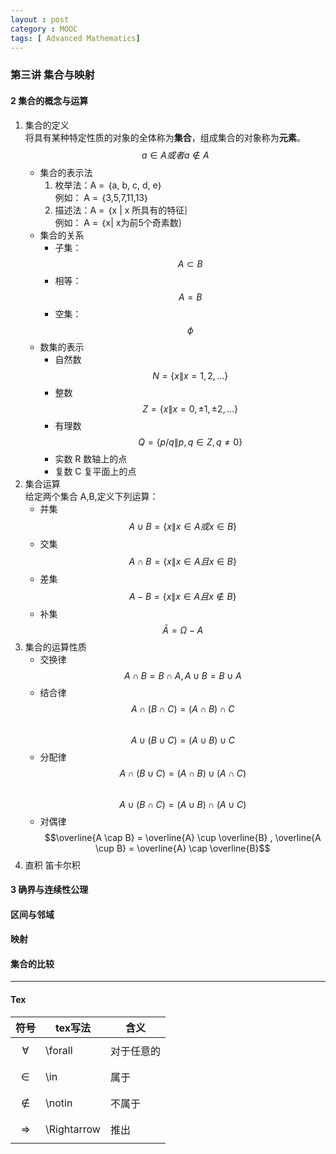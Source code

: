 ```yaml
---
layout : post
category : MOOC
tags: [ Advanced Mathematics]
---
```


### 第三讲 集合与映射  

#### 2 集合的概念与运算  

1.  集合的定义  
将具有某种特定性质的对象的全体称为**集合**，组成集合的对象称为**元素**。  $$a \in A 或者 a \notin A $$  
	*  集合的表示法  
		1. 枚举法：A = ｛a, b, c, d, e｝  
例如： A = ｛3,5,7,11,13｝  
		2. 描述法：A = ｛x \| x 所具有的特征｝  
例如： A = ｛x| x为前5个奇素数｝   
	*  集合的关系    
		* 子集：$$A \subset B$$   
		* 相等：$$A = B$$  
		* 空集： $$\phi$$  
	* 数集的表示  
		* 自然数 $$N = \{x \| x = 1,2,...\}$$  
		* 整数 $$Z = \{x \| x = 0, ±1, ±2,...\}$$  
		* 有理数 $$Q = \{p/q \| p,q \in Z, q \neq 0  \}$$
		* 实数 R 数轴上的点
		* 复数 C 复平面上的点  
2. 	集合运算  
给定两个集合 A,B,定义下列运算：
	* 并集 $$A\cup B = \{ x \| x \in A 或 x \in B \}$$  
	* 交集 $$A\cap B = \{ x \| x \in A 且 x \in B \}$$ 
	* 差集 $$A - B = \{ x \| x \in A 且 x \notin B \} $$
	* 补集 $$ \bar{A} = \Omega - A$$ 
3.  集合的运算性质
	* 交换律 $$ A \cap B = B \cap A ,A \cup B = B \cup A  $$  
	* 结合律 $$ A \cap (B \cap C) = (A \cap B) \cap C $$  
	$$ A \cup (B \cup C) = (A \cup B) \cup C $$  
	* 分配律 $$ A \cap (B \cup C) = (A \cap B) \cup(A \cap C) $$  
	$$ A \cup (B \cap C) = (A \cup B) \cap(A \cup C)  $$  
	* 对偶律 $$\overline{A \cap B} = \overline{A} \cup \overline{B} , \overline{A \cup B} = \overline{A} \cap \overline{B}$$  
4. 直积
笛卡尔积	

#### 3 确界与连续性公理  

#### 区间与邻域

#### 映射

#### 集合的比较

---
#### Tex

|符号|tex写法|含义|  
|---|---|---|  
|$$\forall$$|\forall|对于任意的|  
|$$\in$$|\in|属于|  
|$$\notin$$|\notin|不属于|
|$$\Rightarrow$$|\Rightarrow|推出|

